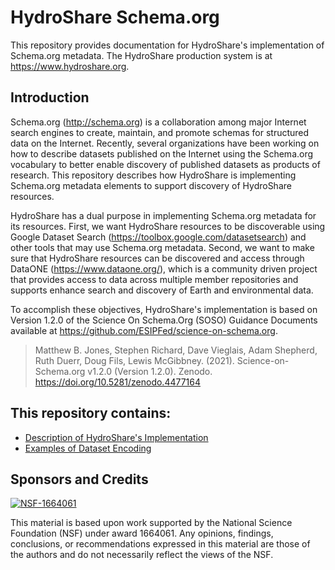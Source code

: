 # HydroShare Schema.org

This repository provides documentation for HydroShare's implementation of Schema.org metadata. The HydroShare production system is at https://www.hydroshare.org.

## Introduction

Schema.org (http://schema.org) is a collaboration among major Internet search engines to create, maintain, and promote schemas for structured data on the Internet. Recently, several organizations have been working on how to describe datasets published on the Internet using the Schema.org vocabulary to better enable discovery of published datasets as products of research. This repository describes how HydroShare is implementing Schema.org metadata elements to support discovery of HydroShare resources.

HydroShare has a dual purpose in implementing Schema.org metadata for its resources. First, we want HydroShare resources to be discoverable using Google Dataset Search (https://toolbox.google.com/datasetsearch) and other tools that may use Schema.org metadata. Second, we want to make sure that HydroShare resources can be discovered and access through DataONE (https://www.dataone.org/), which is a community driven project that provides access to data across multiple member repositories and supports enhance search and discovery of Earth and environmental data.

To accomplish these objectives, HydroShare's implementation is based on Version 1.2.0 of the Science On Schema.Org (SOSO) Guidance Documents available at https://github.com/ESIPFed/science-on-schema.org.

>Matthew B. Jones, Stephen Richard, Dave Vieglais, Adam Shepherd, Ruth Duerr, Doug Fils, Lewis McGibbney. (2021). Science-on-Schema.org v1.2.0 (Version 1.2.0). Zenodo. https://doi.org/10.5281/zenodo.4477164

## This repository contains:

* [Description of HydroShare's Implementation](https://github.com/horsburgh/hs_schema.org/blob/master/guides/HydroShare_Technical_Implementation.md)
* [Examples of Dataset Encoding](https://github.com/horsburgh/hs_schema.org/tree/main/examples)

## Sponsors and Credits

[![NSF-1664061](https://img.shields.io/badge/NSF-1664061-blue.svg)](https://nsf.gov/awardsearch/showAward?AWD_ID=1664061)

This material is based upon work supported by the National Science Foundation (NSF) under award 1664061. Any opinions, findings, conclusions, or recommendations expressed in this material are those of the authors and do not necessarily reflect the views of the NSF.